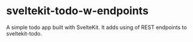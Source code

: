 # sveltekit-todo-w-endpoints

A simple todo app built with SvelteKit.
It adds using of REST endpoints to sveltekit-todo.

